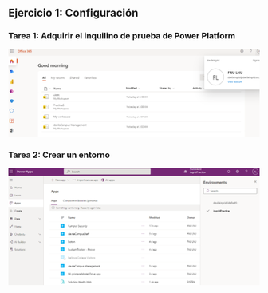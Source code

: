 ## Ejercicio 1: Configuración

### Tarea 1: Adquirir el inquilino de prueba de Power Platform



![0.1](Evidencias/0.1.PNG)

### Tarea 2: Crear un entorno

![0.2](Evidencias/0.2.PNG)